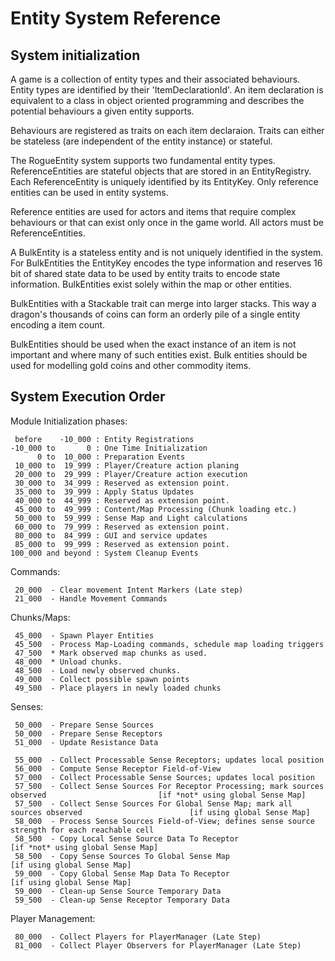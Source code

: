 # Entity System Reference

## System initialization

A game is a collection of entity types and their associated behaviours.
Entity types are identified by their 'ItemDeclarationId'. An item declaration
is equivalent to a class in object oriented programming and describes the
potential behaviours a given entity supports. 

Behaviours are registered as traits on each item declaraion. Traits can
either be stateless (are independent of the entity instance) or stateful.

The RogueEntity system supports two fundamental entity types. ReferenceEntities
are stateful objects that are stored in an EntityRegistry. Each ReferenceEntity
is uniquely identified by its EntityKey. Only reference entities can be used
in entity systems.

Reference entities are used for actors and items that require complex behaviours
or that can exist only once in the game world. All actors must be ReferenceEntities.

A BulkEntity is a stateless entity and is not uniquely identified in the system.
For BulkEntities the EntityKey encodes the type information and reserves 16 bit
of shared state data to be used by entity traits to encode state information.
BulkEntities exist solely within the map or other entities. 

BulkEntities with a Stackable trait can merge into larger stacks. This way
a dragon's thousands of coins can form an orderly pile of a single entity 
encoding a item count.

BulkEntities should be used when the exact instance of an item is not important
and where many of such entities exist. Bulk entities should be used for modelling
gold coins and other commodity items. 

## System Execution Order

Module Initialization phases:

     before    -10_000 : Entity Registrations
    -10_000 to       0 : One Time Initialization
          0 to  10_000 : Preparation Events
     10_000 to  19_999 : Player/Creature action planing
     20_000 to  29_999 : Player/Creature action execution
     30_000 to  34_999 : Reserved as extension point.
     35_000 to  39_999 : Apply Status Updates
     40_000 to  44_999 : Reserved as extension point.
     45_000 to  49_999 : Content/Map Processing (Chunk loading etc.)
     50_000 to  59_999 : Sense Map and Light calculations
     60_000 to  79_999 : Reserved as extension point.
     80_000 to  84_999 : GUI and service updates
     85_000 to  99_999 : Reserved as extension point.
    100_000 and beyond : System Cleanup Events

Commands:

     20_000  - Clear movement Intent Markers (Late step)
     21_000  - Handle Movement Commands


Chunks/Maps:
 
     45_000  - Spawn Player Entities
     45_500  - Process Map-Loading commands, schedule map loading triggers
     47_500  * Mark observed map chunks as used.  
     48_000  * Unload chunks.                     
     48_500  - Load newly observed chunks.        
     49_000  - Collect possible spawn points
     49_500  - Place players in newly loaded chunks

Senses:

     50_000  - Prepare Sense Sources
     50_000  - Prepare Sense Receptors
     51_000  - Update Resistance Data

     55_000  - Collect Processable Sense Receptors; updates local position
     56_000  - Compute Sense Receptor Field-of-View
     57_000  - Collect Processable Sense Sources; updates local position
     57_500  - Collect Sense Sources For Receptor Processing; mark sources observed                         [if *not* using global Sense Map]
     57_500  - Collect Sense Sources For Global Sense Map; mark all sources observed                        [if using global Sense Map]
     58_000  - Process Sense Sources Field-of-View; defines sense source strength for each reachable cell
     58_500  - Copy Local Sense Source Data To Receptor                                                     [if *not* using global Sense Map]
     58_500  - Copy Sense Sources To Global Sense Map                                                       [if using global Sense Map]
     59_000  - Copy Global Sense Map Data To Receptor                                                       [if using global Sense Map]
     59_000  - Clean-up Sense Source Temporary Data
     59_500  - Clean-up Sense Receptor Temporary Data

Player Management:

     80_000  - Collect Players for PlayerManager (Late Step)
     81_000  - Collect Player Observers for PlayerManager (Late Step)
